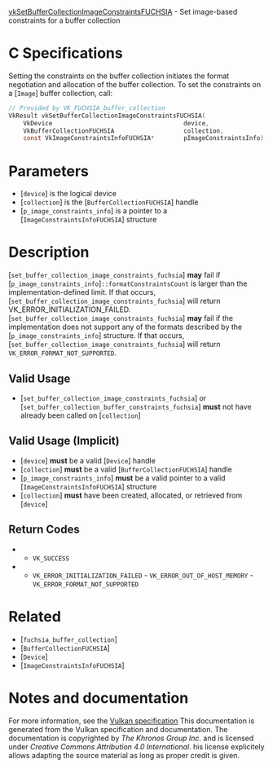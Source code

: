 [vkSetBufferCollectionImageConstraintsFUCHSIA](https://www.khronos.org/registry/vulkan/specs/1.3-extensions/man/html/vkSetBufferCollectionImageConstraintsFUCHSIA.html) - Set image-based constraints for a buffer collection

# C Specifications
Setting the constraints on the buffer collection initiates the format
negotiation and allocation of the buffer collection.
To set the constraints on a [`Image`] buffer collection, call:
```c
// Provided by VK_FUCHSIA_buffer_collection
VkResult vkSetBufferCollectionImageConstraintsFUCHSIA(
    VkDevice                                    device,
    VkBufferCollectionFUCHSIA                   collection,
    const VkImageConstraintsInfoFUCHSIA*        pImageConstraintsInfo);
```

# Parameters
- [`device`] is the logical device
- [`collection`] is the [`BufferCollectionFUCHSIA`] handle
- [`p_image_constraints_info`] is a pointer to a [`ImageConstraintsInfoFUCHSIA`] structure

# Description
[`set_buffer_collection_image_constraints_fuchsia`] **may**  fail if
[`p_image_constraints_info`]`::formatConstraintsCount` is larger than the
implementation-defined limit.
If that occurs, [`set_buffer_collection_image_constraints_fuchsia`] will
return VK_ERROR_INITIALIZATION_FAILED.[`set_buffer_collection_image_constraints_fuchsia`] **may**  fail if the
implementation does not support any of the formats described by the
[`p_image_constraints_info`] structure.
If that occurs, [`set_buffer_collection_image_constraints_fuchsia`] will
return `VK_ERROR_FORMAT_NOT_SUPPORTED`.
## Valid Usage
-  [`set_buffer_collection_image_constraints_fuchsia`] or [`set_buffer_collection_buffer_constraints_fuchsia`] **must**  not have already been called on [`collection`]

## Valid Usage (Implicit)
-  [`device`] **must**  be a valid [`Device`] handle
-  [`collection`] **must**  be a valid [`BufferCollectionFUCHSIA`] handle
-  [`p_image_constraints_info`] **must**  be a valid pointer to a valid [`ImageConstraintsInfoFUCHSIA`] structure
-  [`collection`] **must**  have been created, allocated, or retrieved from [`device`]

## Return Codes
*   - `VK_SUCCESS` 
*   - `VK_ERROR_INITIALIZATION_FAILED`  - `VK_ERROR_OUT_OF_HOST_MEMORY`  - `VK_ERROR_FORMAT_NOT_SUPPORTED`

# Related
- [`fuchsia_buffer_collection`]
- [`BufferCollectionFUCHSIA`]
- [`Device`]
- [`ImageConstraintsInfoFUCHSIA`]

# Notes and documentation
For more information, see the [Vulkan specification](https://www.khronos.org/registry/vulkan/specs/1.3-extensions/html/vkspec.html)
This documentation is generated from the Vulkan specification and documentation.
The documentation is copyrighted by *The Khronos Group Inc.* and is licensed under *Creative Commons Attribution 4.0 International*.
his license explicitely allows adapting the source material as long as proper credit is given.
        
